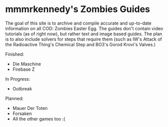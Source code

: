 # mmmrkennedy's Zombies Guides
The goal of this site is to archive and compile accurate and up-to-date information on all COD: Zombies Easter Egg.
The guides don't contain video tutorials (as of right now), but rather text and image based guides. 
The plan is to also include solvers for steps that require them (such as IW's Attack of the Radioactive Thing's Chemical Step and BO3's Gorod Krovi's Valves.)

Finished:
- Die Maschine
- Firebase Z

In Progress:
- Outbreak

Planned:
- Mauer Der Toten
- Forsaken
- All the other games too :(

